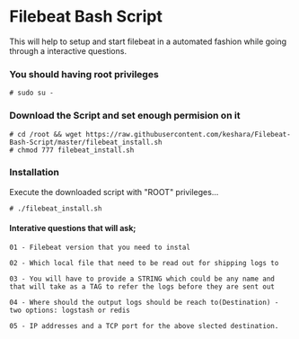 # Filebeat Bash Script
This will help to setup and start filebeat in a automated fashion while going through a interactive questions.

### You should having root privileges
```
# sudo su -
```

### Download the Script and set enough permision on it
```
# cd /root && wget https://raw.githubusercontent.com/keshara/Filebeat-Bash-Script/master/filebeat_install.sh
# chmod 777 filebeat_install.sh
```

### Installation
Execute the downloaded script with "ROOT" privileges...
```
# ./filebeat_install.sh
```

#### Interative questions that will ask;
```
01 - Filebeat version that you need to instal
```
```
02 - Which local file that need to be read out for shipping logs to
```
```
03 - You will have to provide a STRING which could be any name and that will take as a TAG to refer the logs before they are sent out
```
```
04 - Where should the output logs should be reach to(Destination) - two options: logstash or redis
```
```
05 - IP addresses and a TCP port for the above slected destination.
```
